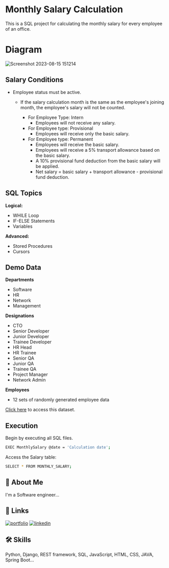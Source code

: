 # Monthly Salary Calculation

This is a SQL project for calculating the monthly salary for every employee of an office.

# Diagram
![Screenshot 2023-08-15 151214](https://github.com/zsaaupo/MonthlySalaryCalculation/assets/46224041/62f4240d-d1f5-4e6e-b4f9-9a7883c55ff7)

## Salary Conditions

* Employee status must be active.

    * If the salary calculation month is the same as the employee's joining month, the employee's salary will not be counted.

        * For Employee Type: Intern
            - Employees will not receive any salary.
        * For Employee type: Provisional
            - Employees will receive only the basic salary.
        * For Employee type: Permanent
            - Employees will receive the basic salary.
            - Employees will receive a 5% transport allowance based on the basic salary.
            - A 10% provisional fund deduction from the basic salary will be applied.
            - Net salary = basic salary + transport allowance - provisional fund deduction.
        
## SQL Topics

**Logical:**
* WHILE Loop
* IF-ELSE Statements
* Variables

**Advanced:**
* Stored Procedures
* Cursors

## Demo Data
**Departments**
* Software
* HR
* Network
* Management

**Designations**
* CTO
* Senior Developer
* Junior Developer
* Trainee Developer
* HR Head
* HR Trainee
* Senior QA
* Junior QA
* Trainee QA
* Project Manager
* Network Admin

**Employees**
* 12 sets of randomly generated employee data

[Click here](https://github.com/zsaaupo/MonthlySalaryCalculation/blob/main/TestData/DemoDataInsert.sql) to access this dataset.

## Execution

Begin by executing all SQL files.

```bash
EXEC MonthlySalary @date = 'Calculation date';
```

Access the Salary table:

```bash
SELECT * FROM MONTHLY_SALARY;
```
## 🚀 About Me
I'm a Software engineer...


## 🔗 Links
[![portfolio](https://img.shields.io/badge/my_portfolio-000?style=for-the-badge&logo=ko-fi&logoColor=white)](https://zsaaupo.my.canva.site/)
[![linkedin](https://img.shields.io/badge/linkedin-0A66C2?style=for-the-badge&logo=linkedin&logoColor=white)](https://www.linkedin.com/in/zsaaupo/)

## 🛠 Skills
Python, Django, REST framework, SQL, JavaScript, HTML, CSS, JAVA, Spring Boot...
